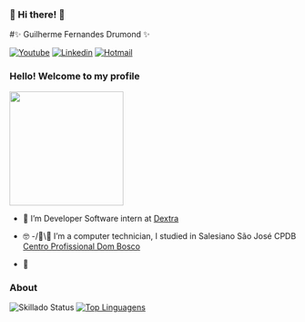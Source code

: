 ###    👋 Hi there! 👋

#✨ Guilherme Fernandes Drumond ✨


[![Youtube](https://img.shields.io/badge/Youtube-red.svg?style=for-the-badge&logo=youtube)](https://www.youtube.com/channel/UCRDxA3NGGMuthsTVOkCegDQ)
[![Linkedin](https://img.shields.io/badge/LinkedIn-blue?style=for-the-badge&logo=Linkedin)](https://www.linkedin.com/in/drumond-guilherme/)
[![Hotmail](https://img.shields.io/badge/-Hotmail-blue?style=for-the-badge&logo=Gmail&logoColor=white&link=mailto:drumond.guilherme@hotmail.com)](mailto:drumond.guilherme@hotmail.com)



### Hello! Welcome to my profile
<img style="margin: 0 auto" src="https://sm.ign.com/ign_pt/screenshot/default/tanjiro-a-treinar_hnt6.gif" height="200">

- 👷 I’m Developer Software intern at <a target="_blank" href="https://www.dextra.com.br//">Dextra</a>

- 🤓
-/👔\🏫 I’m a computer technician, I studied in Salesiano São José CPDB  <a target="_blank" href="http://www.essj.com.br/cpdb/">Centro Profissional Dom Bosco</a>
- 👖
  
### About

![Skillado Status](https://github-readme-stats.vercel.app/api?username=skillado&show_icons=true)
[![Top Linguagens](https://github-readme-stats.vercel.app/api/top-langs/?username=skillado&layout=compact)](https://github.com/anuraghazra/github-readme-stats)


<!--
**Skillado/skillado** is a ✨ _special_ ✨ repository because its `README.md` (this file) appears on your GitHub profile.

Here are some ideas to get you started:

- 🔭 I’m currently working on ...
- 🌱 I’m currently learning ...
- 👯 I’m looking to collaborate on ...
- 🤔 I’m looking for help with ...
- 💬 Ask me about ...
- 📫 How to reach me: ...
- 😄 Pronouns: ...
- ⚡ Fun fact: ...
-->
